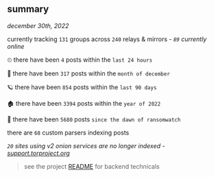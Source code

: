 
## summary
_december 30th, 2022_

currently tracking `131` groups across `240` relays & mirrors - _`89` currently online_

⏲ there have been `4` posts within the `last 24 hours`

🦈 there have been `317` posts within the `month of december`

🪐 there have been `854` posts within the `last 90 days`

🏚 there have been `3394` posts within the `year of 2022`

🦕 there have been `5680` posts `since the dawn of ransomwatch`

there are `68` custom parsers indexing posts

_`20` sites using v2 onion services are no longer indexed - [support.torproject.org](https://support.torproject.org/onionservices/v2-deprecation/)_

> see the project [README](https://github.com/joshhighet/ransomwatch#ransomwatch--) for backend technicals
